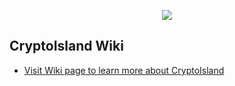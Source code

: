 <p align="center">
<img src="https://pbs.twimg.com/profile_images/885144034007814148/aykps6Rb_200x200.jpg">
</p>

## CryptoIsland Wiki
* [Visit Wiki page to learn more about CryptoIsland](https://github.com/CryptoIsland/Wiki/wiki)
